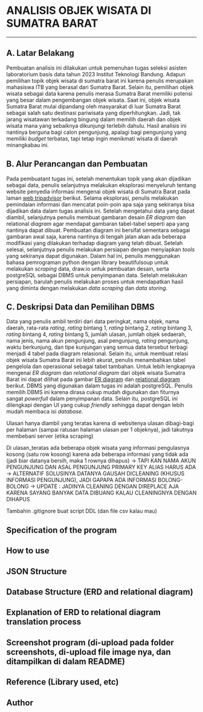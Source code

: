 # **ANALISIS OBJEK WISATA DI SUMATRA BARAT**
---

## **A. Latar Belakang**
Pembuatan analisis ini dilakukan untuk pemenuhan tugas seleksi asisten laboratorium basis data tahun 2023 Institut Teknologi Bandung. Adapun pemilihan topik objek wisata di sumatra barat ini karena penulis merupakan mahasiswa ITB yang berasal dari Sumatra Barat. Selain itu, pemilihan objek wisata sebagai data karena penulis merasa Sumatra Barat memiliki potensi yang besar dalam pengembangan objek wisata. Saat ini, objek wisata Sumatra Barat mulai dipandang oleh masyarakat di luar Sumatra Barat sebagai salah satu destinasi pariwisata yang diperhitungkan. Jadi, tak jarang wisatawan terkadang bingung dalam memilih daerah dan objek wisata mana yang sebaiknya dikunjungi terlebih dahulu. Hasil analisis ini nantinya berguna bagi calon pengunjung, apalagi bagi pengunjung yang memiliki *budget* terbatas, tapi tetap ingin menikmati wisata di daerah minangkabau ini.

## **B. Alur Perancangan dan Pembuatan**
Pada pembuatant tugas ini, setelah menentukan topik yang akan dijadikan sebagai data, penulis selanjutnya melakukan eksplorasi menyeluruh tentang website penyedia informasi mengenai objek wisata di Sumatra Barat pada laman [web tripadvisor](https://www.tripadvisor.co.id/Attractions-g2301784-Activities-West_Sumatra_Sumatra.html) berikut. Selama eksplorasi, penulis melakukan pemindaian informasi dan mencatat poin-poin apa saja yang sekiranya bisa dijadikan data dalam tugas analisis ini. Setelah mengetahui data yang dapat diambil, selanjutnya penulis membuat gambaran desain *ER diagram* dan relational *diagram* agar mendapat gambaran tabel-tabel seperti apa yang nantinya dapat dibuat. Pembuatan diagram ini bersifat sementara sebagai gambaran awal saja, karena nantinya di tengah jalan akan ada beberapa modifikasi yang dilakukan terhadap diagram yang telah dibuat. Setelah selesai, selanjutnya penulis melakukan persiapan dengan menyiapkan *tools* yang sekiranya dapat digunakan. Dalam hal ini, penulis menggunakan bahasa pemrograman python dengan library beautifulsoup untuk melakukan *scraping* data, draw.io untuk pembuatan desain, serta postgreSQL sebagai DBMS untuk penyimpanan data. Setelah melakukan persiapan, barulah penulis melakukan proses untuk mendapatkan hasil yang diminta dengan melakukan *data scraping* dan *data storing*.

## C. Deskripsi Data dan Pemilihan DBMS
Data yang penulis ambil terdiri dari data peringkat, nama objek, nama daerah, rata-rata *rating*, *rating* bintang 1, *rating* bintang 2, *rating* bintang 3, *rating* bintang 4, *rating* bintang 5, jumlah ulasan, jumlah objek sedaerah, nama jenis, nama akun pengunjung, asal pengunjung, *rating* pengunjung, waktu berkunjung, dan tipe kunjungan yang semua data tersebut terbagi menjadi 4 tabel pada diagram relasional. Selain itu, untuk membuat relasi objek wisata Sumatra Barat ini lebih akurat, penulis menambahkan tabel pengelola dan operasional sebagai tabel tambahan. Untuk lebih lengkapnya mengenai *ER diagram* dan *relational diagram* dari objek wisata Sumatra Barat ini dapat dilihat pada gambar [ER diagram](https://github.com/ReyhanPA/Seleksi-2023-Tugas-1/blob/main/Data%20Storing/design/ER%20Diagram.png) dan [relational diagram](https://github.com/ReyhanPA/Seleksi-2023-Tugas-1/blob/main/Data%20Storing/design/Relational%20Diagram.png) berikut. DBMS yang digunakan dalam tugas ini adalah postgreSQL. Penulis memilih DBMS ini karena dirasa cukup mudah digunakan dan fiturnya sangat *powerfull* dalam penyimpanan data. Selain itu, postgreSQL ini dilengkapi dengan UI yang cukup *friendly* sehingga dapat dengan lebih mudah membaca isi *database*.




Ulasan hanya diambil yang teratas karena di websitenya ulasan dibagi-bagi per halaman (sampai ratusan halaman ulasan per 1 objeknya), jadi takutnya membebani server (etika scraping)

Di ulasan_teratas ada beberapa objek wisata yang informasi pengulasnya kosong (satu row kosong) karena ada beberapa informasi yang tidak ada (jadi biar datanya bersih, maka 1 rownya dihapus) -> TAPI KAN NAMA AKUN PENGUNJUNG DAN ASAL PENGUNJUNG PRIMARY KEY ALIAS HARUS ADA -> ALTERNATIF SOLUSINYA DATANYA GAUSAH DICLEANING (KHUSUS INFORMASI PENGUNJUNG), JADI GAPAPA ADA INFORMASI BOLONG-BOLONG -> UPDATE : JADINYA CLEANING DENGAN DIREPLACE AJA KARENA SAYANG BANYAK DATA DIBUANG KALAU CLEANINGNYA DENGAN DIHAPUS

Tambahin .gitignore buat script DDL (dan file csv kalau mau)
## Specification of the program
## How to use
## JSON Structure
## Database Structure (ERD and relational diagram)
## Explanation of ERD to relational diagram translation process
## Screenshot program (di-upload pada folder screenshots, di-upload file image nya, dan ditampilkan di dalam README)
## Reference (Library used, etc)
## Author